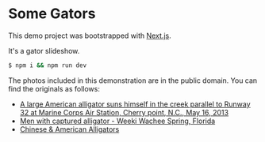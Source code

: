 # Some Gators

This demo project was bootstrapped with [Next.js](https://github.com/zeit/next.js).

It's a gator slideshow.

```bash
$ npm i && npm run dev
```

The photos included in this demonstration are in the public domain. You can find the originals as follows:

- [A large American alligator suns himself in the creek parallel to Runway 32 at Marine Corps Air Station, Cherry point, N.C., May 16, 2013](https://commons.wikimedia.org/wiki/File:A_large_American_alligator_suns_himself_in_the_creek_parallel_to_Runway_32_at_Marine_Corps_Air_Station,_Cherry_point,_N.C.,_May_16,_2013_130516-M-XX999-001.jpg)
- [Men with captured alligator - Weeki Wachee Spring, Florida](https://www.floridamemory.com/items/show/67222)
- [Chinese & American Alligators](https://commons.wikimedia.org/wiki/File:Chinese%2Bamerican_alligators.png)
